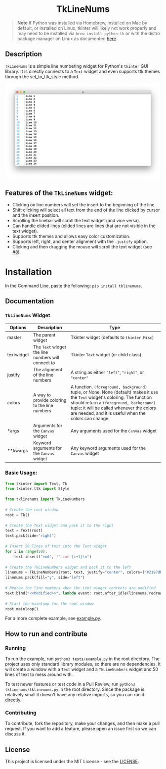<h1 align="center">TkLineNums</h1>

> **Note**
> If Python was installed via Homebrew, installed on Mac by default, or installed on Linux, tkinter will likely not work properly and may need to be installed via `brew install python-tk` or with the distro package manager on Linux as documented [here](https://tecadmin.net/how-to-install-python-tkinter-on-linux/).

## Description
`TkLineNums` is a simple line numbering widget for Python's `tkinter` GUI library. It is directly connects to a `Text` widget and even supports ttk themes through the set_to_ttk_style method.

![img](https://github.com/Moosems/TkLineNums/raw/main/images/TkLineNumsPhoto.png)

## Features of the `TkLineNums` widget:

- Clicking on line numbers will set the insert to the beginning of the line.
- Shift clicking will select all text from the end of the line clicked by cursor and the insert position.
- Scrolling the linebar will scroll the text widget (and vice versa).
- Can handle elided lines (elided lines are lines that are not visible in the text widget).
- Supports ttk themes and allows easy color customization.
- Supports left, right, and center alignment with the `-justify` option.
- Clicking and then dragging the mouse will scroll the text widget (see [#8](https://github.com/Moosems/TkLineNums/pull/8)).

# Installation

In the Command Line, paste the following: `pip install tklinenums`.

## Documentation
### `TkLineNums` Widget
|Options|Description|Type|
|---|---|---|
|master|The parent widget|Tkinter widget (defaults to `tkinter.Misc`)|
|textwidget|The `Text` widget the line numbers will connect to|Tkinter `Text` widget (or child class)|
|justify|The alignment of the line numbers|A string as either `"left"`, `"right"`, or `"center"`|
|colors|A way to provide coloring to the line numbers|A function, `(foreground, background)` tuple, or None. None (default) makes it use the `Text` widget's coloring. The function should return a `(foreground, background)` tuple: it will be called whenever the colors are needed, and it is useful when the colors can change.|
|*args|Arguments for the `Canvas` widget|Any arguments used for the `Canvas` widget|
|**kwargs|Keyword arguments for the `Canvas` widget|Any keyword arguments used for the `Canvas` widget|

### Basic Usage:
```python
from tkinter import Text, Tk
from tkinter.ttk import Style

from tklinenums import TkLineNumbers

# Create the root window
root = Tk()

# Create the Text widget and pack it to the right
text = Text(root)
text.pack(side="right")

# Insert 50 lines of text into the Text widget
for i in range(50):
    text.insert("end", f"Line {i+1}\n")

# Create the TkLineNumbers widget and pack it to the left
linenums = TkLineNumbers(root, text, justify="center", colors=("#2197db", "#ffffff"))
linenums.pack(fill="y", side="left")

# Redraw the line numbers when the text widget contents are modified
text.bind("<<Modified>>", lambda event: root.after_idle(linenums.redraw), add=True)

# Start the mainloop for the root window
root.mainloop()
```
For a more complete example, see [example.py](./tests/example.py).

## How to run and contribute

### Running

To run the example, run `python3 tests/example.py` in the root directory. The project uses only standard library modules, so there are no dependencies. It will create a window with a `Text` widget and a `TkLineNumbers` widget and 50 lines of text to mess around with.

To test newer features or test code in a Pull Review, run `python3 tklinenums/tklinenums.py` in the root directory. Since the package is relatively small it doesn't have any relative imports, so you can run it directly.

### Contributing

To contribute, fork the repository, make your changes, and then make a pull request. If you want to add a feature, please open an issue first so we can discuss it.


## License

This project is licensed under the MIT License - see the [LICENSE](./LISCENSE).
